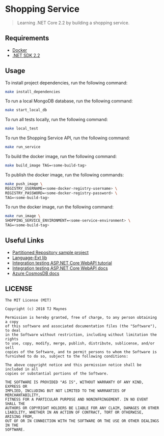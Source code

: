 # Shopping Service

> Learning .NET Core 2.2 by building a shopping service.

## Requirements

- [Docker](https://www.docker.com/get-started)
- [.NET SDK 2.2](https://dotnet.microsoft.com/download/dotnet-core/2.2)

## Usage

To install project dependencies, run the following command:
```bash
make install_dependencies
```

To run a local MongoDB database, run the following command:
```bash
make start_local_db
```

To run all tests locally, run the following command:
```bash
make local_test
```

To run the Shopping Service API, run the following command:
```bash
make run_service
```

To build the docker image, run the following command:
```bash
make build_image TAG=<some-build-tag>
```

To publish the docker image, run the following commands:
```bash
make push_image \
REGISTRY_USERNAME=<some-docker-registry-username> \
REGISTRY_PASSWORD=<some-docker-registry-password> \
TAG=<some-build-tag>
```

To run the docker image, run the following command:
```bash
make run_image \
SHOPPING_SERVICE_ENVIRONMENT=<some-service-environment> \
TAG=<some-build-tag>
```

## Useful Links

- [Partitioned Repository sample project](https://github.com/Azure-Samples/PartitionedRepository)
- [Language-Ext lib](https://github.com/louthy/language-ext)
- [Integration testing ASP.NET Core WebAPI tutorial](https://fullstackmark.com/post/20/painless-integration-testing-with-aspnet-core-web-api)
- [Integration testing ASP.NET Core WebAPI docs](https://docs.microsoft.com/en-us/aspnet/core/test/integration-tests?view=aspnetcore-2.2)
- [Azure CosmosDB docs](https://docs.microsoft.com/en-us/azure/cosmos-db/)

## LICENSE
```
The MIT License (MIT)

Copyright (c) 2018 TJ Maynes

Permission is hereby granted, free of charge, to any person obtaining a copy
of this software and associated documentation files (the "Software"), to deal
in the Software without restriction, including without limitation the rights
to use, copy, modify, merge, publish, distribute, sublicense, and/or sell
copies of the Software, and to permit persons to whom the Software is
furnished to do so, subject to the following conditions:

The above copyright notice and this permission notice shall be included in all
copies or substantial portions of the Software.

THE SOFTWARE IS PROVIDED "AS IS", WITHOUT WARRANTY OF ANY KIND, EXPRESS OR
IMPLIED, INCLUDING BUT NOT LIMITED TO THE WARRANTIES OF MERCHANTABILITY,
FITNESS FOR A PARTICULAR PURPOSE AND NONINFRINGEMENT. IN NO EVENT SHALL THE
AUTHORS OR COPYRIGHT HOLDERS BE LIABLE FOR ANY CLAIM, DAMAGES OR OTHER
LIABILITY, WHETHER IN AN ACTION OF CONTRACT, TORT OR OTHERWISE, ARISING FROM,
OUT OF OR IN CONNECTION WITH THE SOFTWARE OR THE USE OR OTHER DEALINGS IN THE
SOFTWARE.
```
